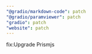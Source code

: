 ```yaml
---
"@gradio/markdown-code": patch
"@gradio/paramviewer": patch
"gradio": patch
"website": patch
---
```


fix:Upgrade Prismjs
